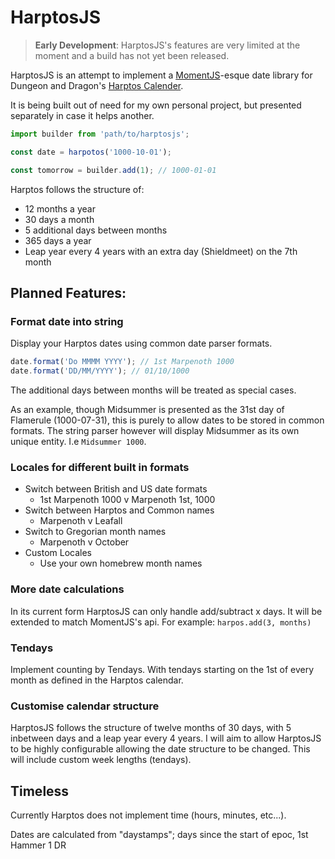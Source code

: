 # HarptosJS

> **Early Development**: HarptosJS's features are very limited at the moment and a build has not yet been released.

HarptosJS is an attempt to implement a [MomentJS](https://momentjs.com/)-esque date library for Dungeon and Dragon's [Harptos Calender](https://forgottenrealms.fandom.com/wiki/Calendar_of_Harptos).

It is being built out of need for my own personal project, but presented separately in case it helps another.

```js
import builder from 'path/to/harptosjs';

const date = harpotos('1000-10-01');

const tomorrow = builder.add(1); // 1000-01-01
```

Harptos follows the structure of:
* 12 months a year
* 30 days a month
* 5 additional days between months
* 365 days a year
* Leap year every 4 years with an extra day (Shieldmeet) on the 7th month

## Planned Features:

### Format date into string

Display your Harptos dates using common date parser formats.
```js
date.format('Do MMMM YYYY'); // 1st Marpenoth 1000
date.format('DD/MM/YYYY'); // 01/10/1000
```

The additional days between months will be treated as special cases.

As an example, though Midsummer is presented as the 31st day of Flamerule (1000-07-31), this is purely to allow dates to be stored in common formats.
The string parser however will display Midsummer as its own unique entity. I.e `Midsummer 1000`.

### Locales for different built in formats
 * Switch between British and US date formats
     * 1st Marpenoth 1000 v Marpenoth 1st, 1000
 * Switch between Harptos and Common names
     * Marpenoth v Leafall
 * Switch to Gregorian month names
     * Marpenoth v October
 * Custom Locales
     * Use your own homebrew month names

### More date calculations
In its current form HarptosJS can only handle add/subtract x days.
It will be extended to match MomentJS's api.  For example: `harpos.add(3, months)`

### Tendays
Implement counting by Tendays. With tendays starting on the 1st of every month as defined in the Harptos calendar.

### Customise calendar structure
HarptosJS follows the structure of twelve months of 30 days, with 5 inbetween days and a leap year every 4 years.
I will aim to allow HarptosJS to be highly configurable allowing the date structure to be changed.  This will include custom week lengths (tendays).


## Timeless
Currently Harptos does not implement time (hours, minutes, etc...).

Dates are calculated from "daystamps"; days since the start of epoc, 1st Hammer 1 DR
